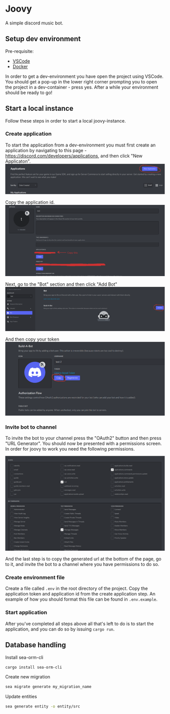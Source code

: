 # Joovy

A simple discord music bot.

## Setup dev environment

Pre-requisite:
  - [VSCode](https://code.visualstudio.com/)
  - [Docker](https://www.docker.com/)

In order to get a dev-environment you have open the project using VSCode. You should get a pop-up in the lower right corner prompting you to open the project in a dev-container - press yes. After a while your environment should be ready to go!

## Start a local instance

Follow these steps in order to start a local joovy-instance.

### Create application
To start the application from a dev-environment you must first create an application by navigating to this page - https://discord.com/developers/applications, and then click "New Applicaton".
![](./img/create-application.png)

Copy the application id.
![](./img/application-id.png)

Next, go to the "Bot" section and then click "Add Bot"
![](./img/create-bot.png)

And then copy your token
![](./img/copy-token.png)

### Invite bot to channel
To invite the bot to your channel press the "OAuth2" button and then press "URL Generator". You should now be presented with a permissions screen. In order for joovy to work you need the following permissions.

![](./img/permissions.png)

And the last step is to copy the generated url at the bottom of the page, go to it, and invite the bot to a channel where you have permissions to do so.

### Create environment file
Create a file called `.env` in the root directory of the project. Copy the application token and application id from the create application step. An example of how you should format this file can be found in `.env.example`.

### Start application

After you've completed all steps above all that's left to do is to start the application, and you can do so by issuing `cargo run`.


## Database handling

Install sea-orm-cli
```sh
cargo install sea-orm-cli
```

Create new migration
```sh
sea migrate generate my_migration_name
```

Update entities
```sh
sea generate entity -o entity/src
```
